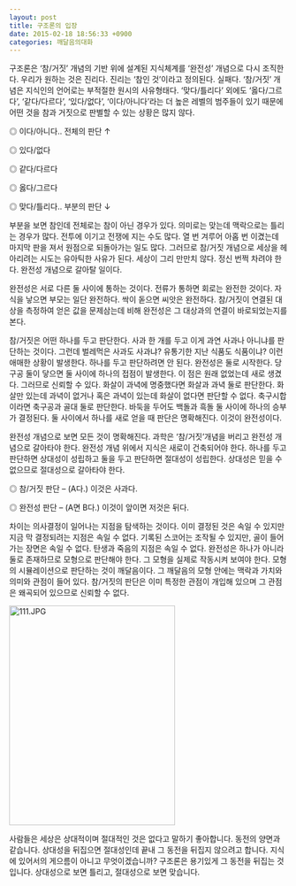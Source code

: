 ```yaml
---
layout: post
title: 구조론의 입장
date: 2015-02-18 18:56:33 +0900
categories: 깨달음의대화
---
```

구조론은 ‘참/거짓’ 개념의 기반 위에 설계된 지식체계를 ‘완전성’ 개념으로 다시 조직한다. 우리가 원하는 것은 진리다. 진리는 ‘참인 것’이라고 정의된다. 실패다. ‘참/거짓’ 개념은 지식인의 언어로는 부적절한 원시의 사유형태다. ‘맞다/틀리다’ 외에도 ‘옳다/그르다’, ‘같다/다르다’, ‘있다/없다’, ‘이다/아니다’라는 더 높은 레벨의 범주들이 있기 때문에 어떤 것을 참과 거짓으로 판별할 수 있는 상황은 많지 않다. 

  


◎ 이다/아니다.. 전체의 판단 ↑  
      
◎ 있다/없다  
      
◎ 같다/다르다  
      
◎ 옳다/그르다  
      
◎ 맞다/틀리다.. 부분의 판단 ↓ 

  


부분을 보면 참인데 전체로는 참이 아닌 경우가 있다. 의미로는 맞는데 맥락으로는 틀리는 경우가 많다. 전투에 이기고 전쟁에 지는 수도 많다. 열 번 겨루어 아홉 번 이겼는데 마지막 판을 져서 원점으로 되돌아가는 일도 많다. 그러므로 참/거짓 개념으로 세상을 헤아리려는 시도는 유아틱한 사유가 된다. 세상이 그리 만만치 않다. 정신 번쩍 차려야 한다. 완전성 개념으로 갈아탈 일이다. 

  


완전성은 서로 다른 둘 사이에 통하는 것이다. 전류가 통하면 회로는 완전한 것이다. 자식을 낳으면 부모는 일단 완전하다. 싹이 돋으면 씨앗은 완전하다. 참/거짓이 연결된 대상을 측정하여 얻은 값을 문제삼는데 비해 완전성은 그 대상과의 연결이 바로되었는지를 본다. 

  


참/거짓은 어떤 하나를 두고 판단한다. 사과 한 개를 두고 이게 과연 사과나 아니냐를 판단하는 것이다. 그런데 벌레먹은 사과도 사과냐? 유통기한 지난 식품도 식품이냐? 이런 애매한 상황이 발생한다. 하나를 두고 판단하려면 안 된다. 완전성은 둘로 시작한다. 당구공 둘이 닿으면 둘 사이에 하나의 접점이 발생한다. 이 점은 원래 없었는데 새로 생겼다. 그러므로 신뢰할 수 있다. 화살이 과녁에 명중했다면 화살과 과녁 둘로 판단한다. 화살만 있는데 과녁이 없거나 혹은 과녁이 있는데 화살이 없다면 판단할 수 없다. 축구시합이라면 축구공과 골대 둘로 판단한다. 바둑을 두어도 백돌과 흑돌 둘 사이에 하나의 승부가 결정된다. 둘 사이에서 하나를 새로 얻을 때 판단은 명확해진다. 이것이 완전성이다. 

  


완전성 개념으로 보면 모든 것이 명확해진다. 과학은 ‘참/거짓’개념을 버리고 완전성 개념으로 갈아타야 한다. 완전성 개념 위에서 지식은 새로이 건축되어야 한다. 하나를 두고 판단하면 상대성이 성립하고 둘을 두고 판단하면 절대성이 성립한다. 상대성은 믿을 수 없으므로 절대성으로 갈아타야 한다. 

  


◎ 참/거짓 판단 – (A다.) 이것은 사과다.   
      
◎ 완전성 판단 – (A면 B다.) 이것이 앞이면 저것은 뒤다. 

  


차이는 의사결정이 일어나는 지점을 탐색하는 것이다. 이미 결정된 것은 속일 수 있지만 지금 막 결정되려는 지점은 속일 수 없다. 기록된 스코어는 조작될 수 있지만, 골이 들어가는 장면은 속일 수 없다. 탄생과 죽음의 지점은 속일 수 없다. 완전성은 하나가 아니라 둘로 존재하므로 모형으로 판단해야 한다. 그 모형을 실제로 작동시켜 보여야 한다. 모형의 시뮬레이션으로 판단하는 것이 깨달음이다. 그 깨달음의 모형 안에는 맥락과 가치와 의미와 관점이 들어 있다. 참/거짓의 판단은 이미 특정한 관점이 개입해 있으며 그 관점은 왜곡되어 있으므로 신뢰할 수 없다. 

  



 
<img src="assets/attach/images/198/274/567/111.JPG" alt="111.JPG" width="300" height="397" /> 

  


사람들은 세상은 상대적이며 절대적인 것은 없다고 말하기 좋아합니다. 동전의 양면과 같습니다. 상대성을 뒤집으면 절대성인데 끝내 그 동전을 뒤집지 않으려고 합니다. 지식에 있어서의 게으름이 아니고 무엇이겠습니까? 구조론은 용기있게 그 동전을 뒤집는 것입니다. 상대성으로 보면 틀리고, 절대성으로 보면 맞습니다.

